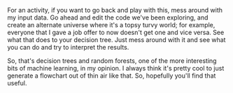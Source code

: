 For an activity, if you want to go back and play with this, mess around with my input data. Go ahead and edit the code we've been exploring, and create an alternate universe where it's a topsy turvy world; for example, everyone that I gave a job offer to now doesn't get one and vice versa. See what that does to your decision tree. Just mess around with it and see what you can do and try to interpret the results.

So, that's decision trees and random forests, one of the more interesting bits of machine learning, in my opinion. I always think it's pretty cool to just generate a flowchart out of thin air like that. So, hopefully you'll find that useful.